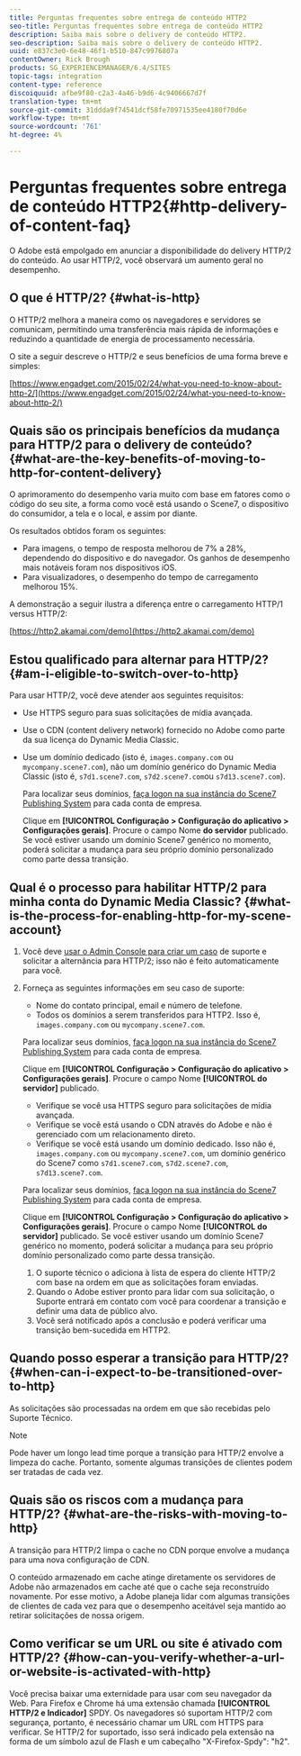 ```yaml
---
title: Perguntas frequentes sobre entrega de conteúdo HTTP2
seo-title: Perguntas frequentes sobre entrega de conteúdo HTTP2
description: Saiba mais sobre o delivery de conteúdo HTTP2.
seo-description: Saiba mais sobre o delivery de conteúdo HTTP2.
uuid: e837c3e0-6e48-46f1-b510-847c9976807a
contentOwner: Rick Brough
products: SG_EXPERIENCEMANAGER/6.4/SITES
topic-tags: integration
content-type: reference
discoiquuid: afbe9f80-c2a3-4a46-b9d6-4c9406667d7f
translation-type: tm+mt
source-git-commit: 31ddda9f74541dcf58fe70971535ee4180f70d6e
workflow-type: tm+mt
source-wordcount: '761'
ht-degree: 4%

---
```



# Perguntas frequentes sobre entrega de conteúdo HTTP2{#http-delivery-of-content-faq}

O Adobe está empolgado em anunciar a disponibilidade do delivery HTTP/2 do conteúdo. Ao usar HTTP/2, você observará um aumento geral no desempenho.

## O que é HTTP/2? {#what-is-http}

O HTTP/2 melhora a maneira como os navegadores e servidores se comunicam, permitindo uma transferência mais rápida de informações e reduzindo a quantidade de energia de processamento necessária.

O site a seguir descreve o HTTP/2 e seus benefícios de uma forma breve e simples:

[https://www.engadget.com/2015/02/24/what-you-need-to-know-about-http-2/](https://www.engadget.com/2015/02/24/what-you-need-to-know-about-http-2/)

## Quais são os principais benefícios da mudança para HTTP/2 para o delivery de conteúdo? {#what-are-the-key-benefits-of-moving-to-http-for-content-delivery}

O aprimoramento do desempenho varia muito com base em fatores como o código do seu site, a forma como você está usando o Scene7, o dispositivo do consumidor, a tela e o local, e assim por diante.

Os resultados obtidos foram os seguintes:

* Para imagens, o tempo de resposta melhorou de 7% a 28%, dependendo do dispositivo e do navegador. Os ganhos de desempenho mais notáveis foram nos dispositivos iOS.
* Para visualizadores, o desempenho do tempo de carregamento melhorou 15%.

A demonstração a seguir ilustra a diferença entre o carregamento HTTP/1 versus HTTP/2:

[https://http2.akamai.com/demo](https://http2.akamai.com/demo)

## Estou qualificado para alternar para HTTP/2? {#am-i-eligible-to-switch-over-to-http}

Para usar HTTP/2, você deve atender aos seguintes requisitos:

* Use HTTPS seguro para suas solicitações de mídia avançada.
* Use o CDN (content delivery network) fornecido no Adobe como parte da sua licença do Dynamic Media Classic.
* Use um domínio dedicado (isto é, `images.company.com` ou `mycompany.scene7.com`), não um domínio genérico do Dynamic Media Classic (isto é, `s7d1.scene7.com`, `s7d2.scene7.com`ou `s7d13.scene7.com`).

   Para localizar seus domínios, [faça logon na sua instância do Scene7 Publishing System](https://www.adobe.com/marketing-cloud/experience-manager/scene7-login.html) para cada conta de empresa.

   Clique em **[!UICONTROL Configuração > Configuração do aplicativo > Configurações gerais]**. Procure o campo Nome **do servidor** publicado. Se você estiver usando um domínio Scene7 genérico no momento, poderá solicitar a mudança para seu próprio domínio personalizado como parte dessa transição.

## Qual é o processo para habilitar HTTP/2 para minha conta do Dynamic Media Classic? {#what-is-the-process-for-enabling-http-for-my-scene-account}

1. Você deve [usar o Admin Console para criar um caso](https://helpx.adobe.com/enterprise/admin-guide.html/enterprise/using/support-for-experience-cloud.ug.html) de suporte e solicitar a alternância para HTTP/2; isso não é feito automaticamente para você.
1. Forneça as seguintes informações em seu caso de suporte:

   * Nome do contato principal, email e número de telefone.
   * Todos os domínios a serem transferidos para HTTP2. Isso é, `images.company.com` ou `mycompany.scene7.com`.

   Para localizar seus domínios, [faça logon na sua instância do Scene7 Publishing System](https://www.adobe.com/marketing-cloud/experience-manager/scene7-login.html) para cada conta de empresa.

   Clique em **[!UICONTROL Configuração > Configuração do aplicativo > Configurações gerais]**. Procure o campo Nome **[!UICONTROL do servidor]** publicado.

   * Verifique se você usa HTTPS seguro para solicitações de mídia avançada.
   * Verifique se você está usando o CDN através do Adobe e não é gerenciado com um relacionamento direto.
   * Verifique se você está usando um domínio dedicado. Isso não é, `images.company.com` ou `mycompany.scene7.com`, um domínio genérico do Scene7 como `s7d1.scene7.com`, `s7d2.scene7.com`, `s7d13.scene7.com`.

   Para localizar seus domínios, [faça logon na sua instância do Scene7 Publishing System](https://www.adobe.com/marketing-cloud/experience-manager/scene7-login.html) para cada conta de empresa.

   Clique em **[!UICONTROL Configuração > Configuração do aplicativo > Configurações gerais]**. Procure o campo Nome **[!UICONTROL do servidor]** publicado. Se você estiver usando um domínio Scene7 genérico no momento, poderá solicitar a mudança para seu próprio domínio personalizado como parte dessa transição.

   1. O suporte técnico o adiciona à lista de espera do cliente HTTP/2 com base na ordem em que as solicitações foram enviadas.
   1. Quando o Adobe estiver pronto para lidar com sua solicitação, o Suporte entrará em contato com você para coordenar a transição e definir uma data de público alvo.
   1. Você será notificado após a conclusão e poderá verificar uma transição bem-sucedida em HTTP2.



## Quando posso esperar a transição para HTTP/2? {#when-can-i-expect-to-be-transitioned-over-to-http}

As solicitações são processadas na ordem em que são recebidas pelo Suporte Técnico.

>[!NOTE]
>
>Pode haver um longo lead time porque a transição para HTTP/2 envolve a limpeza do cache. Portanto, somente algumas transições de clientes podem ser tratadas de cada vez.

## Quais são os riscos com a mudança para HTTP/2? {#what-are-the-risks-with-moving-to-http}

A transição para HTTP/2 limpa o cache no CDN porque envolve a mudança para uma nova configuração de CDN.

O conteúdo armazenado em cache atinge diretamente os servidores de Adobe não armazenados em cache até que o cache seja reconstruído novamente. Por esse motivo, a Adobe planeja lidar com algumas transições de clientes de cada vez para que o desempenho aceitável seja mantido ao retirar solicitações de nossa origem.

## Como verificar se um URL ou site é ativado com HTTP/2? {#how-can-you-verify-whether-a-url-or-website-is-activated-with-http}

Você precisa baixar uma externidade para usar com seu navegador da Web. Para Firefox e Chrome há uma extensão chamada **[!UICONTROL HTTP/2 e Indicador]** SPDY. Os navegadores só suportam HTTP/2 com segurança, portanto, é necessário chamar um URL com HTTPS para verificar. Se HTTP/2 for suportado, isso será indicado pela extensão na forma de um símbolo azul de Flash e um cabeçalho &quot;X-Firefox-Spdy&quot;: &quot;h2&quot;.

